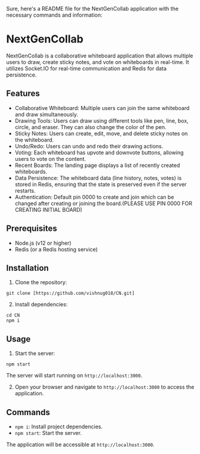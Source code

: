 Sure, here's a README file for the NextGenCollab application with the necessary commands and information:

# NextGenCollab

NextGenCollab is a collaborative whiteboard application that allows multiple users to draw, create sticky notes, and vote on whiteboards in real-time. It utilizes Socket.IO for real-time communication and Redis for data persistence.

## Features

- Collaborative Whiteboard: Multiple users can join the same whiteboard and draw simultaneously.
- Drawing Tools: Users can draw using different tools like pen, line, box, circle, and eraser. They can also change the color of the pen.
- Sticky Notes: Users can create, edit, move, and delete sticky notes on the whiteboard.
- Undo/Redo: Users can undo and redo their drawing actions.
- Voting: Each whiteboard has upvote and downvote buttons, allowing users to vote on the content.
- Recent Boards: The landing page displays a list of recently created whiteboards.
- Data Persistence: The whiteboard data (line history, notes, votes) is stored in Redis, ensuring that the state is preserved even if the server restarts.
- Authentication: Default pin 0000 to create and join which can be changed after creating or joining the board.(PLEASE USE PIN 0000 FOR CREATING INITIAL BOARD)

## Prerequisites

- Node.js (v12 or higher)
- Redis (or a Redis hosting service)

## Installation

1. Clone the repository:

```
git clone [https://github.com/vishnug018/CN.git]
```

2. Install dependencies:

```
cd CN
npm i
```

## Usage

1. Start the server:

```
npm start
```

The server will start running on `http://localhost:3000`.

2. Open your browser and navigate to `http://localhost:3000` to access the application.

## Commands

- `npm i`: Install project dependencies.
- `npm start`: Start the server.

The application will be accessible at `http://localhost:3000`.

